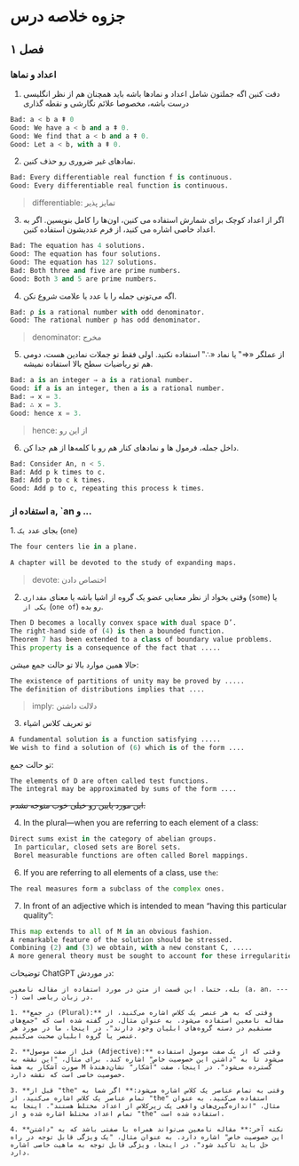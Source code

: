 # جزوه خلاصه درس

## فصل ۱

### اعداد و نماها
1. دقت کنین اگه جملتون شامل اعداد و نمادها باشه باید همچنان هم از نظر انگلیسی درست باشه، مخصوصا علائم نگارشی و نقطه گذاری

```python
Bad: a < b a ǂ 0
Good: We have a < b and a ǂ 0.
Good: We find that a < b and a ǂ 0.
Good: Let a < b, with a ǂ 0.
```
2. نمادهای غیر ضروری رو حذف کنین.
```python
Bad: Every differentiable real function f is continuous.
Good: Every differentiable real function is continuous.
```
> differentiable: تمایز پذیر

3. اگر از اعداد کوچک برای شمارش استفاده می کنین، اون‌ها را کامل بنویسین. اگر به اعداد خاصی اشاره می کنید، از فرم عددیشون استفاده کنین.

```python
Bad: The equation has 4 solutions.
Good: The equation has four solutions.
Good: The equation has 127 solutions.
Bad: Both three and five are prime numbers.
Good: Both 3 and 5 are prime numbers.
```
4. اگه می‌تونی جمله را با عدد یا علامت شروع نکن.

```python
Bad: ρ is a rational number with odd denominator.
Good: The rational number ρ has odd denominator.
```
> denominator: مخرج


5. از عملگر «⇒‟ یا نماد «∴‟ استفاده نکنید. اولی فقط تو جملات نمادین هست، دومی هم تو ریاضیات  سطح بالا استفاده نمیشه.
```python
Bad: a is an integer ⇒ a is a rational number.
Good: if a is an integer, then a is a rational number.
Bad: ⇒ x = 3.
Bad: ∴ x = 3.  
Good: hence x = 3.
```

> hence: از این رو

6. داخل جمله، فرمول ها و نماد‌های کنار هم رو با کلمه‌ها از هم جدا کن.

```python
Bad: Consider An, n < 5.
Bad: Add p k times to c.
Bad: Add p to c k times.
Good: Add p to c, repeating this process k times.
```

### استفاده از `a`, `an و ...

‍1. بجای عدد `یک` (‍`one`)

```python
The four centers lie in a plane.

A chapter will be devoted to the study of expanding maps.
```
> devote: اختصاص دادن

2. وقتی بخواد از نظر معنایی عضو یک گروه از اشیا باشه یا معنای `مقداری` (`some`) یا `یکی از` (`one of`) رو بده.

```python
Then D becomes a locally convex space with dual space D’.
The right-hand side of (4) is then a bounded function.
Theorem 7 has been extended to a class of boundary value problems.
This property is a consequence of the fact that .....
```

حالا همین موارد بالا تو حالت جمع میشن:

```python
The existence of partitions of unity may be proved by .....
The definition of distributions implies that ....
```
> imply: دلالت داشتن 

3. تو تعریف کلاس اشیاء

```python
A fundamental solution is a function satisfying .....
We wish to find a solution of (6) which is of the form ....
```
تو حالت جمع:

```python3
The elements of D are often called test functions.
The integral may be approximated by sums of the form ....
```

~~این مورد پایین رو خیلی خوب متوجه نشدم.~~ 

4. In the plural—when you are referring to each element of a class:
```python
Direct sums exist in the category of abelian groups.
 In particular, closed sets are Borel sets.
 Borel measurable functions are often called Borel mappings.
```
6. If you are referring to all elements of a class, use `the`:
```python
The real measures form a subclass of the complex ones.
```
7. In front of an adjective which is intended to mean “having this particular quality”:
```python
This map extends to all of M in an obvious fashion.
A remarkable feature of the solution should be stressed.
Combining (2) and (3) we obtain, with a new constant C, .....
A more general theory must be sought to account for these irregularities.
```

توضیحات ChatGPT در موردش:
``` 
بله، حتما. این قسمت از متن در مورد استفاده از مقاله نامعین (a، an، ----) در زبان ریاضی است.

1. **در جمع (Plural):** وقتی که به هر عنصر یک کلاس اشاره می‌کنید، از مقاله نامعین استفاده می‌شود. به عنوان مثال، در گفته شده است که "جمع‌های مستقیم در دسته گروه‌های ابلیان وجود دارند". در اینجا، ما در مورد هر عنصر یا گروه ابلیان صحبت می‌کنیم.

2. **قبل از صفت موصول (Adjective):** وقتی که از یک صفت موصول استفاده می‌شود تا به "داشتن این خصوصیت خاص" اشاره کند. برای مثال، "این نقشه به صورت آشکار به همهٔ M گسترده می‌شود". در اینجا، صفت "آشکار" نشان‌دهندهٔ خصوصیت خاصی است که نقشه دارد.

3. **قبل از "the" وقتی به تمام عناصر یک کلاس اشاره می‌شود:** اگر شما به تمام عناصر یک کلاس اشاره می‌کنید، از "the" استفاده می‌کنید. به عنوان مثال، "اندازه‌گیری‌های واقعی یک زیرکلاس از اعداد مختلط هستند". اینجا به تمام اعداد مختلط اشاره شده و از "the" استفاده شده است.

4. **نکته آخر:** مقاله نامعین می‌تواند همراه با صفتی باشد که به "داشتن این خصوصیت خاص" اشاره دارد. به عنوان مثال، "یک ویژگی قابل توجه در راه حل باید تاکید شود". در اینجا، ویژگی قابل توجه به ماهیت خاصی اشاره دارد.
```